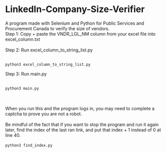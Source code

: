 # LinkedIn-Company-Size-Verifier
A program made with Selenium and Python for Public Services and Procurement Canada to verify the size of vendors. <br />
Step 1: Copy + paste the VNDR_LGL_NM column from your excel file into excel_column.txt <br /><br />
Step 2: Run excel_column_to_string_list.py <br /><br />
```
python3 excel_column_to_string_list.py
```
Step 3: Run main.py<br /><br />
```
python3 main.py
```
<br /><br />
When you run this and the program logs in, you may need to complete a captcha to prove you are not a robot.
<br /><br />
Be mindful of the fact that if you want to stop the program and run it again later, find the index of the last ran link, and put that index + 1 instead of 0 at line 40.<br /><br />
```python3 find_index.py```
